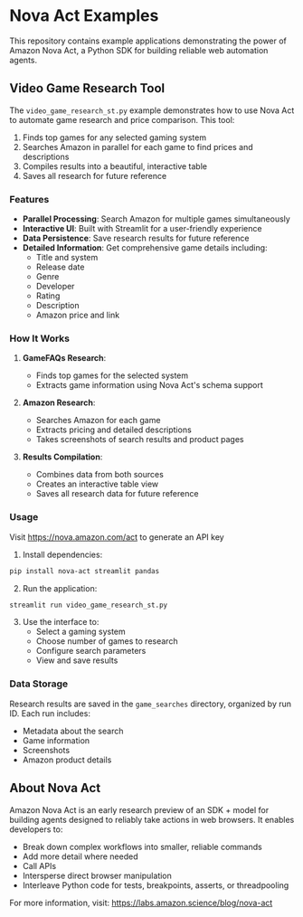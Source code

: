 # Nova Act Examples

This repository contains example applications demonstrating the power of Amazon Nova Act, a Python SDK for building reliable web automation agents.

## Video Game Research Tool

The `video_game_research_st.py` example demonstrates how to use Nova Act to automate game research and price comparison. This tool:

1. Finds top games for any selected gaming system
2. Searches Amazon in parallel for each game to find prices and descriptions
3. Compiles results into a beautiful, interactive table
4. Saves all research for future reference

### Features

- **Parallel Processing**: Search Amazon for multiple games simultaneously
- **Interactive UI**: Built with Streamlit for a user-friendly experience
- **Data Persistence**: Save research results for future reference
- **Detailed Information**: Get comprehensive game details including:
  - Title and system
  - Release date
  - Genre
  - Developer
  - Rating
  - Description
  - Amazon price and link

### How It Works

1. **GameFAQs Research**:
   - Finds top games for the selected system
   - Extracts game information using Nova Act's schema support

2. **Amazon Research**:
   - Searches Amazon for each game
   - Extracts pricing and detailed descriptions
   - Takes screenshots of search results and product pages

3. **Results Compilation**:
   - Combines data from both sources
   - Creates an interactive table view
   - Saves all research data for future reference

### Usage

Visit https://nova.amazon.com/act to generate an API key

1. Install dependencies:
```bash
pip install nova-act streamlit pandas
```

2. Run the application:
```bash
streamlit run video_game_research_st.py
```

3. Use the interface to:
   - Select a gaming system
   - Choose number of games to research
   - Configure search parameters
   - View and save results

### Data Storage

Research results are saved in the `game_searches` directory, organized by run ID. Each run includes:
- Metadata about the search
- Game information
- Screenshots
- Amazon product details

## About Nova Act

Amazon Nova Act is an early research preview of an SDK + model for building agents designed to reliably take actions in web browsers. It enables developers to:

- Break down complex workflows into smaller, reliable commands
- Add more detail where needed
- Call APIs
- Intersperse direct browser manipulation
- Interleave Python code for tests, breakpoints, asserts, or threadpooling

For more information, visit: https://labs.amazon.science/blog/nova-act 